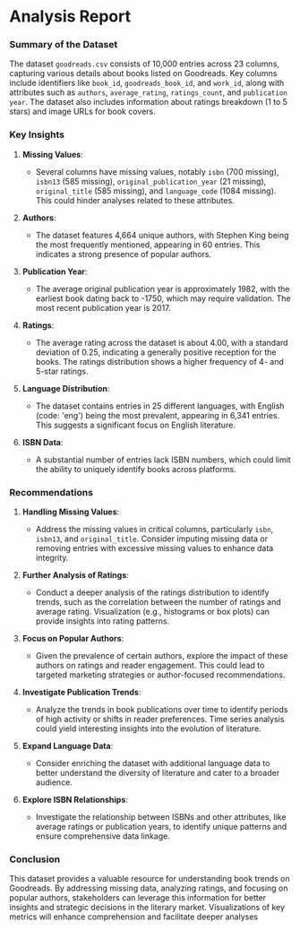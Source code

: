 # Analysis Report

### Summary of the Dataset

The dataset `goodreads.csv` consists of 10,000 entries across 23 columns, capturing various details about books listed on Goodreads. Key columns include identifiers like `book_id`, `goodreads_book_id`, and `work_id`, along with attributes such as `authors`, `average_rating`, `ratings_count`, and `publication year`. The dataset also includes information about ratings breakdown (1 to 5 stars) and image URLs for book covers.

### Key Insights

1. **Missing Values**: 
   - Several columns have missing values, notably `isbn` (700 missing), `isbn13` (585 missing), `original_publication_year` (21 missing), `original_title` (585 missing), and `language_code` (1084 missing). This could hinder analyses related to these attributes.

2. **Authors**: 
   - The dataset features 4,664 unique authors, with Stephen King being the most frequently mentioned, appearing in 60 entries. This indicates a strong presence of popular authors.

3. **Publication Year**: 
   - The average original publication year is approximately 1982, with the earliest book dating back to -1750, which may require validation. The most recent publication year is 2017.

4. **Ratings**: 
   - The average rating across the dataset is about 4.00, with a standard deviation of 0.25, indicating a generally positive reception for the books. The ratings distribution shows a higher frequency of 4- and 5-star ratings.

5. **Language Distribution**: 
   - The dataset contains entries in 25 different languages, with English (code: 'eng') being the most prevalent, appearing in 6,341 entries. This suggests a significant focus on English literature.

6. **ISBN Data**: 
   - A substantial number of entries lack ISBN numbers, which could limit the ability to uniquely identify books across platforms.

### Recommendations

1. **Handling Missing Values**: 
   - Address the missing values in critical columns, particularly `isbn`, `isbn13`, and `original_title`. Consider imputing missing data or removing entries with excessive missing values to enhance data integrity.

2. **Further Analysis of Ratings**: 
   - Conduct a deeper analysis of the ratings distribution to identify trends, such as the correlation between the number of ratings and average rating. Visualization (e.g., histograms or box plots) can provide insights into rating patterns.

3. **Focus on Popular Authors**: 
   - Given the prevalence of certain authors, explore the impact of these authors on ratings and reader engagement. This could lead to targeted marketing strategies or author-focused recommendations.

4. **Investigate Publication Trends**: 
   - Analyze the trends in book publications over time to identify periods of high activity or shifts in reader preferences. Time series analysis could yield interesting insights into the evolution of literature.

5. **Expand Language Data**: 
   - Consider enriching the dataset with additional language data to better understand the diversity of literature and cater to a broader audience.

6. **Explore ISBN Relationships**: 
   - Investigate the relationship between ISBNs and other attributes, like average ratings or publication years, to identify unique patterns and ensure comprehensive data linkage.

### Conclusion

This dataset provides a valuable resource for understanding book trends on Goodreads. By addressing missing data, analyzing ratings, and focusing on popular authors, stakeholders can leverage this information for better insights and strategic decisions in the literary market. Visualizations of key metrics will enhance comprehension and facilitate deeper analyses
